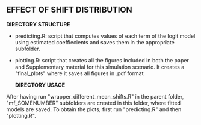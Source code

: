 ## EFFECT OF SHIFT DISTRIBUTION

__DIRECTORY STRUCTURE__

- predicting.R: script that computes values of each term of the logit model using estimated coeffiecients and saves them in the appropriate subfolder.
- plotting.R: script that creates all the figures included in both the paper and Supplementary material for this simulation scenario. It creates a "final_plots" where it saves all figures in .pdf format

  __DIRECTORY USAGE__
  
After having run "wrapper_different_mean_shifts.R" in the parent folder, "mf_SOMENUMBER" subfolders are created in this folder, where fitted models are saved. To obtain the plots, first run "predicting.R" and then "plotting.R".

